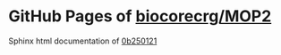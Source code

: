 GitHub Pages of [biocorecrg/MOP2](https://github.com/biocorecrg/MOP2.git)
===
Sphinx html documentation of [0b250121](https://github.com/biocorecrg/MOP2/tree/0b250121040a40a59a1c300c44b4b3c8ef0a2b91)
